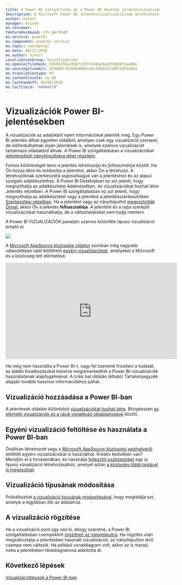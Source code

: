 ```yaml
---
title: A Power BI szolgáltatás és a Power BI Desktop jelentésvizualizációinak áttekintése
description: A Microsoft Power BI jelentésvizualizációinak áttekintése.
author: mihart
manager: kvivek
ms.reviewer: ''
featuredvideoid: SYk_gWrtKvM
ms.service: powerbi
ms.component: powerbi-service
ms.topic: conceptual
ms.date: 08/21/2018
ms.author: mihart
LocalizationGroup: Visualizations
ms.openlocfilehash: 03b981f6ac03bf23077458a29ea6f88b8feaa04e
ms.sourcegitcommit: 619b66176394b9b881edc29b6d123d9729554eb3
ms.translationtype: HT
ms.contentlocale: hu-HU
ms.lasthandoff: 09/06/2018
ms.locfileid: "44044279"
---
```

# <a name="visualizations-in-power-bi-reports"></a>Vizualizációk Power BI-jelentésekben
A vizualizációk az adatokból nyert információkat jelenítik meg. Egy Power BI-jelentés állhat egyetlen oldalból, amelyen csak egy vizualizáció szerepel, de előfordulhatnak olyan jelentések is, amelyek számos vizualizációt tartalmazó oldalakból állnak. A Power BI szolgáltatásban a vizualizációkat [jelentésekből irányítópultokra lehet rögzíteni](service-dashboard-pin-tile-from-report.md). 

Fontos különbséget tenni a jelentés *létrehozója* és *felhasználója* között. Ha Ön hozza létre és módosítja a jelentést, akkor Ön a létrehozó.  A létrehozóknak szerkesztési jogosultságuk van a jelentéshez és az alapul szolgáló adatkészlethez. A Power BI Desktopban ez azt jelenti, hogy megnyithatja az adatkészletet Adatnézetben, és vizualizációkat hozhat létre Jelentés nézetben. A Power BI szolgáltatásban ez azt jelenti, hogy megnyithatja az adatkészletet vagy a jelentést a jelentésszerkesztőben [Szerkesztési nézetben](service-reading-view-and-editing-view.md). Ha a jelentést vagy az irányítópultot [megosztották Önnel](service-shared-with-me.md), akkor Ön a jelentés **felhasználója**. A jelentést és a rajta szereplő vizualizációkat használhatja, de a változtatásokat nem tudja menteni.

A Power BI VIZUALIZÁCIÓK paneljén számos különféle típusú vizualizáció érhető el. 

![](media/power-bi-report-visualizations/power-bi-templates.png)

A [Microsoft AppSource közösségi oldalon](https://appsource.microsoft.com) azonban még nagyobb választékban talál letölthető [egyéni vizualizációkat](https://appsource.microsoft.com/marketplace/apps?product=power-bi-visuals&page=1), amelyeket a Microsoft és a közösség tett elérhetővé.    

<iframe width="560" height="315" src="https://www.youtube.com/embed/SYk_gWrtKvM?list=PL1N57mwBHtN0JFoKSR0n-tBkUJHeMP2cP" frameborder="0" allowfullscreen></iframe>


  Ha még nem használta a Power BI-t, vagy fel szeretné frissíteni a tudását, az alábbi hivatkozásokat követve megismerkedhet a Power BI-vizualizációk használatának alapfogalmaival.  A (cikk bal oldalán látható) Tartalomjegyzék alapján további hasznos információkhoz juthat.

## <a name="add-a-visualization-in-power-bi"></a>Vizualizáció hozzáadása a Power BI-ban
A jelentések oldalain különböző [vizualizációkat hozhat létre](power-bi-report-add-visualizations-i.md). Böngésszen [az elérhető vizualizációk és a rájuk vonatkozó oktatóanyagok](power-bi-visualization-types-for-reports-and-q-and-a.md) között. 

## <a name="upload-a-custom-visualization-and-use-it-in-power-bi"></a>Egyéni vizualizáció feltöltése és használata a Power BI-ban
Önállóan létrehozott vagy a [Microsoft AppSource közösségi webhelyéről](https://appsource.microsoft.com/marketplace/apps?product=power-bi-visuals) letöltött egyéni vizualizációkat is használhat. Kreatív kedvében van? Merüljön el a forráskódban, és használja [fejlesztői eszközeinket](service-custom-visuals-getting-started-with-developer-tools.md) egy új típusú vizualizáció létrehozásához, amelyet aztán [a közösség többi tagjával is megoszthat](developer/office-store.md).

## <a name="change-the-visualization-type"></a>Vizualizáció típusának módosítása
Próbálkozhat [a vizualizáció típusának módosításával](power-bi-report-change-visualization-type.md), hogy megtalálja azt, amelyik a legjobban illik az adataihoz.

## <a name="pin-the-visualization"></a>A vizualizáció rögzítése
Ha a vizualizáció pont úgy néz ki, ahogy szeretné, a Power BI szolgáltatásban csempeként [rögzítheti az irányítópultra](service-dashboard-pin-tile-from-report.md). Ha rögzítés után megváltoztatja a jelentésben használt vizualizációt, az irányítópulton lévő csempe nem változik. Ha például vonaldiagram volt, akkor az is marad, noha a jelentésben fánkdiagrammá alakította át.

## <a name="next-steps"></a>Következő lépések
[Vizualizációtípusok a Power BI-ban](power-bi-visualization-types-for-reports-and-q-and-a.md)